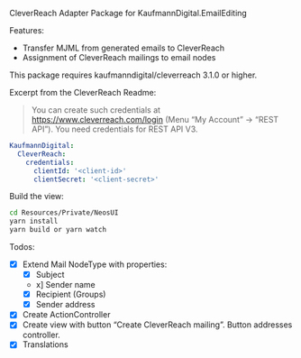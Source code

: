 CleverReach Adapter Package for KaufmannDigital.EmailEditing

Features:

- Transfer MJML from generated emails to CleverReach
- Assignment of CleverReach mailings to email nodes

This package requires kaufmanndigital/cleverreach 3.1.0 or higher.

Excerpt from the CleverReach Readme:

> You can create such credentials at https://www.cleverreach.com/login (Menu “My Account” -> “REST API”). You need credentials for REST API V3.

```yaml
KaufmannDigital:
  CleverReach:
    credentials:
      clientId: '<client-id>'
      clientSecret: '<client-secret>'
```

Build the view:

```bash
cd Resources/Private/NeosUI
yarn install
yarn build or yarn watch
```


Todos:
- [x] Extend Mail NodeType with properties:
  - [x] Subject
  - x] Sender name
  - [x] Recipient (Groups)
  - [x] Sender address
- [x] Create ActionController
- [x] Create view with button “Create CleverReach mailing”. Button addresses controller.
- [x] Translations

